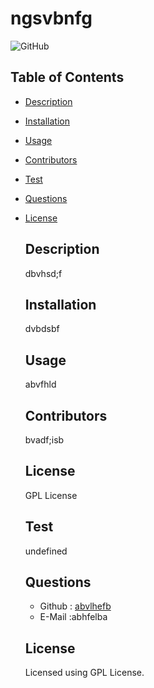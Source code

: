 # ngsvbnfg
  ![GitHub](https://img.shields.io/github/license/LandoBM/professional-ReadMe?logoColor=success)

  ## Table of Contents
  * [Description](#description)
  * [Installation](#installation)
  * [Usage](#usage)
  * [Contributors](#contributors)
  * [Test](#test)
  * [Questions](#questions)


  
* [License](#license)

    
  ## Description
  dbvhsd;f
  ## Installation
  dvbdsbf
  ## Usage
  abvfhld
  ## Contributors
  bvadf;isb
  ## License
  GPL License
  ## Test
  undefined

  ## Questions
  * Github : [abvlhefb](https://github.com/abvlhefb/)
  * E-Mail :abhfelba

  ## License
    Licensed using GPL License.

  